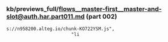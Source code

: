 ### kb/previews_full/flows__master-first__master-and-slot@auth.har.part011.md (part 002)

```md
s://n958200.alteg.io/chunk-KO722YSM.js",
                        "li
```

```
